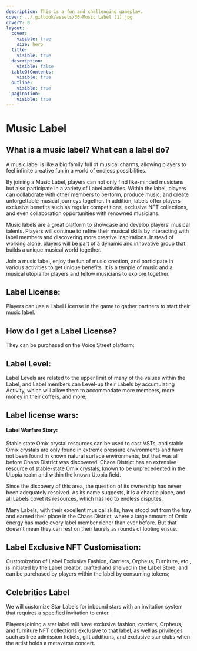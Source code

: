 ```yaml
---
description: This is a fun and challenging gameplay.
cover: ../.gitbook/assets/36-Music Label (1).jpg
coverY: 0
layout:
  cover:
    visible: true
    size: hero
  title:
    visible: true
  description:
    visible: false
  tableOfContents:
    visible: true
  outline:
    visible: true
  pagination:
    visible: true
---
```


# Music Label

## What is a music label? What can a label do?

A music label is like a big family full of musical charms, allowing players to feel infinite creative fun in a world of endless possibilities.

&#x20;

By joining a Music Label, players can not only find like-minded musicians but also participate in a variety of Label activities. Within the label, players can collaborate with other members to perform, produce music, and create unforgettable musical journeys together. In addition, labels offer players exclusive benefits such as regular competitions, exclusive NFT collections, and even collaboration opportunities with renowned musicians.

&#x20;

Music labels are a great platform to showcase and develop players' musical talents. Players will continue to refine their musical skills by interacting with label members and discovering more creative inspirations. Instead of working alone, players will be part of a dynamic and innovative group that builds a unique musical world together.

&#x20;

Join a music label, enjoy the fun of music creation, and participate in various activities to get unique benefits. It is a temple of music and a musical utopia for players and fellow musicians to explore together.

## Label License:

Players can use a Label License in the game to gather partners to start their music label.

## How do I get a Label License?

They can be purchased on the Voice Street platform:

## Label Level:

Label Levels are related to the upper limit of many of the values within the Label, and Label members can Level-up their Labels by accumulating Activity, which will allow them to accommodate more members, more money in their coffers, and more;

## Label license wars:

#### **Label Warfare Story:**

Stable state Omix crystal resources can be used to cast VSTs, and stable Omix crystals are only found in extreme pressure environments and have not been found in known natural surface environments, but that was all before Chaos District was discovered. Chaos District has an extensive resource of stable-state Omix crystals, known to be unprecedented in the Utopia realm and within the known Utopia field.

&#x20;

Since the discovery of this area, the question of its ownership has never been adequately resolved. As its name suggests, it is a chaotic place, and all Labels covet its resources, which has led to endless disputes.

Many Labels, with their excellent musical skills, have stood out from the fray and earned their place in the Chaos District, where a large amount of Omix energy has made every label member richer than ever before. But that doesn't mean they can rest on their laurels as rounds of looting ensue.

## Label Exclusive NFT Customisation:

Customization of Label Exclusive Fashion, Carriers, Orpheus, Furniture, etc., is initiated by the Label creator, crafted and shelved in the Label Store, and can be purchased by players within the label by consuming tokens;

&#x20;

## Celebrities Label

We will customize Star Labels for inbound stars with an invitation system that requires a specified invitation to enter.

Players joining a star label will have exclusive fashion, carriers, Orpheus, and furniture NFT collections exclusive to that label, as well as privileges such as free admission tickets, gift additions, and exclusive star clubs when the artist holds a metaverse concert.
